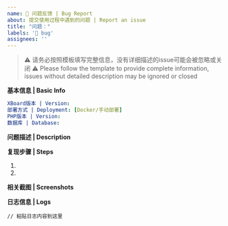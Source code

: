 ```yaml
---
name: 🐛 问题反馈 | Bug Report
about: 提交使用过程中遇到的问题 | Report an issue
title: "问题："
labels: '🐛 bug'
assignees: ''
---
```


<!-- 🔴 请注意：XrayR等非XBoard问题请前往相应项目提问 -->
<!-- 🔴 Note: For XrayR and other non-XBoard issues, please report to their respective projects -->

> ⚠️ 请务必按照模板填写完整信息，没有详细描述的issue可能会被忽略或关闭
> ⚠️ Please follow the template to provide complete information, issues without detailed description may be ignored or closed

**基本信息 | Basic Info**
```yaml
XBoard版本 | Version:
部署方式 | Deployment: [Docker/手动部署]
PHP版本 | Version:
数据库 | Database:
```

**问题描述 | Description**
<!-- 简要描述你遇到的问题 -->


**复现步骤 | Steps**
<!-- 如何复现这个问题？ -->
1. 
2. 

**相关截图 | Screenshots**
<!-- 拖拽图片到这里（请注意隐藏敏感信息）-->

**日志信息 | Logs**
<!-- storage/logs 目录下的日志 -->
```log
// 粘贴日志内容到这里
```